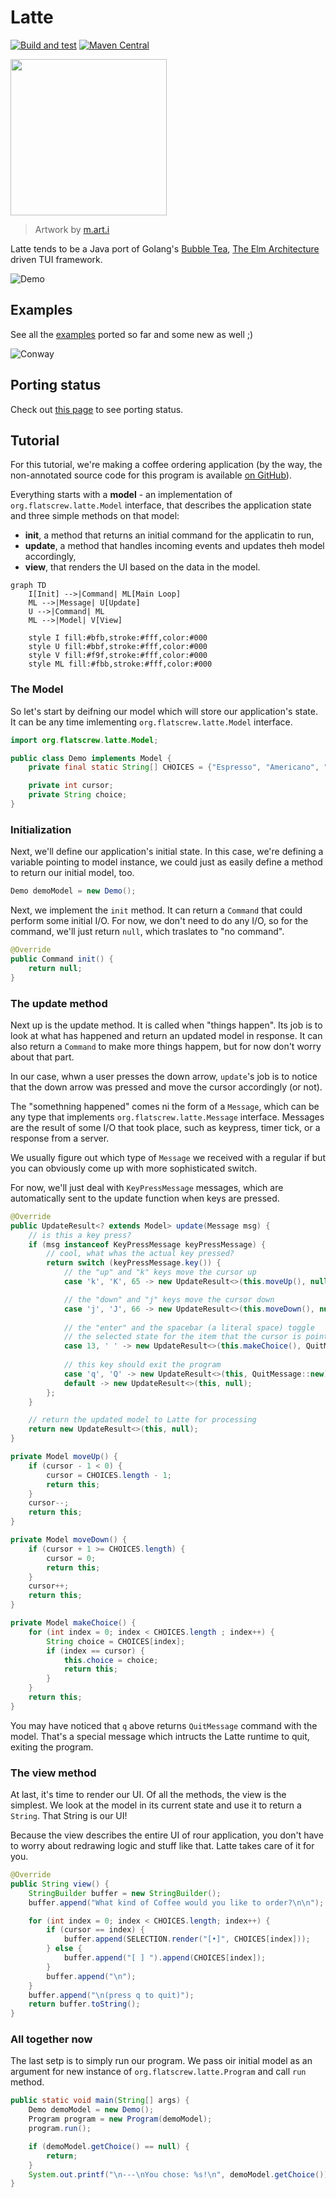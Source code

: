# Latte
[![Build and test](https://github.com/flatscrew/latte/actions/workflows/build-and-test.yml/badge.svg)](https://github.com/flatscrew/latte/actions/workflows/build-and-test.yml) [![Maven Central](https://img.shields.io/maven-central/v/org.flatscrew/latte-tui)](https://central.sonatype.com/artifact/org.flatscrew/latte-tui)

<img src="images/latte-logo.png" width="250">

> Artwork by [m.art.i](https://www.instagram.com/m.art.i)

Latte tends to be a Java port of Golang's [Bubble Tea](https://github.com/charmbracelet/bubbletea),
[The Elm Architecture](https://guide.elm-lang.org/architecture/) driven TUI framework.

![Demo](latte-tui-examples/demo-tape.gif "Demo")

## Examples
See all the [examples](latte-tui-examples) ported so far and some new as well ;)

![Conway](latte-tui-examples/conway-tape.gif)


## Porting status
Check out [this page](STATUS.md) to see porting status.

## Tutorial
For this tutorial, we're making a coffee ordering application (by the way, the non-annotated source code for this program is available [on GitHub](https://github.com/flatscrew/latte/tree/main/latte-tui-examples/src/main/java/org/flatscrew/latte/examples/demo)).

Everything starts with a **model** - an implementation of `org.flatscrew.latte.Model` interface, that describes the application state and three simple methods on that model:

- **init**, a method that returns an initial command for the applicatin to run,
- **update**, a method that handles incoming events and updates theh model accordingly,
- **view**, that renders the UI based on the data in the model.
  
```mermaid
graph TD
    I[Init] -->|Command| ML[Main Loop]
    ML -->|Message| U[Update]
    U -->|Command| ML
    ML -->|Model| V[View]
    
    style I fill:#bfb,stroke:#fff,color:#000
    style U fill:#bbf,stroke:#fff,color:#000
    style V fill:#f9f,stroke:#fff,color:#000
    style ML fill:#fbb,stroke:#fff,color:#000
```

  
### The Model
So let's start by deifning our model which will store our application's state. It can be any time imlementing `org.flatscrew.latte.Model` interface.

```java
import org.flatscrew.latte.Model;

public class Demo implements Model {
    private final static String[] CHOICES = {"Espresso", "Americano", "Latte"};

    private int cursor;
    private String choice;
}
```

### Initialization
Next, we'll define our application's initial state. In this case, we're defining a variable pointing to model instance, we could just as easily define a method to return our initial model, too.

```java
Demo demoModel = new Demo();
```

Next, we implement the `init` method. It can return a `Command` that could perform some initial I/O. For now, we don't need to do any I/O, so for the command, we'll just return `null`, which traslates to "no command".

```java
@Override
public Command init() {
    return null;
}
```

### The update method
Next up is the update method. It is called when "things happen". Its job is to look at what has happened and return an updated model in response. It can also return a `Command` to make more things happem, but for now don't worry about that part.

In our case, whwn a user presses the down arrow, `update`'s job is to notice that the down arrow was pressed and move the cursor accordingly (or not).

The "somethning happened" comes ni the form of a `Message`, which can be any type that implements `org.flatscrew.latte.Message` interface. Messages are the result of some I/O that took place, such as keypress, timer tick, or a response from a server.

We usually figure out which type of `Message` we received with a regular if but you can obviously come up with more sophisticated switch.

For now, we'll just deal with `KeyPressMessage` messages, which are automatically sent to the update function when keys are pressed.

```java
@Override
public UpdateResult<? extends Model> update(Message msg) {
    // is this a key press?
    if (msg instanceof KeyPressMessage keyPressMessage) {
        // cool, what whas the actual key pressed?
        return switch (keyPressMessage.key()) {
            // the "up" and "k" keys move the cursor up
            case 'k', 'K', 65 -> new UpdateResult<>(this.moveUp(), null);

            // the "down" and "j" keys move the cursor down
            case 'j', 'J', 66 -> new UpdateResult<>(this.moveDown(), null);
            
            // the "enter" and the spacebar (a literal space) toggle
            // the selected state for the item that the cursor is pointing at.
            case 13, ' ' -> new UpdateResult<>(this.makeChoice(), QuitMessage::new);
            
            // this key should exit the program
            case 'q', 'Q' -> new UpdateResult<>(this, QuitMessage::new);
            default -> new UpdateResult<>(this, null);
        };
    }

    // return the updated model to Latte for processing
    return new UpdateResult<>(this, null);
}

private Model moveUp() {
    if (cursor - 1 < 0) {
        cursor = CHOICES.length - 1;
        return this;
    }
    cursor--;
    return this;
}

private Model moveDown() {
    if (cursor + 1 >= CHOICES.length) {
        cursor = 0;
        return this;
    }
    cursor++;
    return this;
}

private Model makeChoice() {
    for (int index = 0; index < CHOICES.length ; index++) {
        String choice = CHOICES[index];
        if (index == cursor) {
            this.choice = choice;
            return this;
        }
    }
    return this;
}
```
You may have noticed that `q` above returns `QuitMessage` command with the model. That's a special message which intructs the Latte runtime to quit, exiting the program.

### The view method
At last, it's time to render our UI. Of all the methods, the view is the simplest. We look at the model in its current state and use it to return a `String`. That String is our UI!

Because the view describes the entire UI of rour application, you don't have to worry about redrawing logic and stuff like that. Latte takes care of it for you.

```java
@Override
public String view() {
    StringBuilder buffer = new StringBuilder();
    buffer.append("What kind of Coffee would you like to order?\n\n");

    for (int index = 0; index < CHOICES.length; index++) {
        if (cursor == index) {
            buffer.append(SELECTION.render("[•]", CHOICES[index]));
        } else {
            buffer.append("[ ] ").append(CHOICES[index]);
        }
        buffer.append("\n");
    }
    buffer.append("\n(press q to quit)");
    return buffer.toString();
}
```

### All together now
The last setp is to simply run our program. We pass oir initial model as an argument for new instance of `org.flatscrew.latte.Program` and call `run` method.

```java
public static void main(String[] args) {
    Demo demoModel = new Demo();
    Program program = new Program(demoModel);
    program.run();

    if (demoModel.getChoice() == null) {
        return;
    }
    System.out.printf("\n---\nYou chose: %s!\n", demoModel.getChoice());
}
```